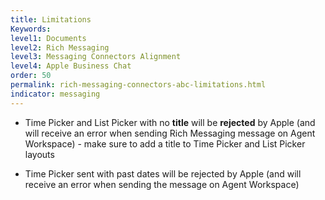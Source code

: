 ```yaml
---
title: Limitations
Keywords:
level1: Documents
level2: Rich Messaging
level3: Messaging Connectors Alignment
level4: Apple Business Chat
order: 50
permalink: rich-messaging-connectors-abc-limitations.html
indicator: messaging
---
```


* Time Picker and List Picker with no **title** will be **rejected** by Apple (and will receive an error when sending Rich Messaging message on Agent Workspace) - make sure to add a title to Time Picker and List Picker layouts

* Time Picker sent with past dates will be rejected by Apple (and will receive an error when sending the message on Agent Workspace) 
